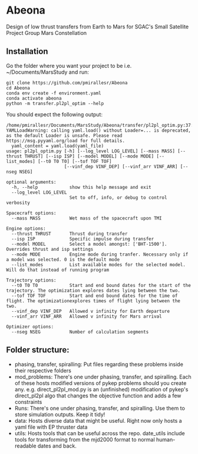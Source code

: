 # Abeona
Design of low thrust transfers from Earth to Mars for SGAC's Small Satellite Project Group Mars Constellation

## Installation

Go the folder where you want your project to be i.e. ~/Documents/MarsStudy and run:

```
git clone https://github.com/pmirallesr/Abeona
cd Abeona
conda env create -f environment.yaml
conda activate abeona
python -m transfer.pl2pl_optim --help
```
	
You should expect the following output:
	
```
/home/pmirallesr/Documents/MarsStudy/Abeona/transfer/pl2pl_optim.py:37: YAMLLoadWarning: calling yaml.load() without Loader=... is deprecated, as the default Loader is unsafe. Please read https://msg.pyyaml.org/load for full details.
  yaml_content = yaml.load(yaml_file)
usage: pl2pl_optim.py [-h] [--log_level LOG_LEVEL] [--mass MASS] [--thrust THRUST] [--isp ISP] [--model MODEL] [--mode MODE] [--list_modes] [--t0 T0 T0] [--tof TOF TOF]
                      [--vinf_dep VINF_DEP] [--vinf_arr VINF_ARR] [--nseg NSEG]

optional arguments:
  -h, --help            show this help message and exit
  --log_level LOG_LEVEL
                        Set to off, info, or debug to control verbosity

Spacecraft options:
  --mass MASS           Wet mass of the spacecraft upon TMI

Engine options:
  --thrust THRUST       Thrust during transfer
  --isp ISP             Specific impulse during transfer
  --model MODEL         Select a model amongst: ['BHT-1500']. Overrides thrust and isp settings
  --mode MODE           Engine mode during tranfer. Necessary only if a model was selected. 0 is the default mode
  --list_modes          List available modes for the selected model. Will do that instead of running program

Trajectory options:
  --t0 T0 T0            Start and end bound dates for the start of the trajectory. The optimization explores dates lying between the two.
  --tof TOF TOF         Start and end bound dates for the time of flight. The optimizationexplores times of flight lying between the two.
  --vinf_dep VINF_DEP   Allowed v infinity for Earth departure
  --vinf_arr VINF_ARR   Allowed v infinity for Mars arrival

Optimizer options:
  --nseg NSEG           Number of calculation segments
```
	
## Folder structure:
- phasing, transfer, spiralling: Put files regarding these problems inside their respective folders
- mod_problems: There's one under phasing, transfer, and spiralling. Each of these hosts modified versions of pykep problems should you create any. e.g. direct_pl2pl_mod.py is an (unfinished) modification of pykep's direct_pl2pl algo that changes the objective function and adds a few constraints
- Runs: There's one under phasing, transfer, and spiralling. Use them to store simulation outputs. Keep it tidy!
- data: Hosts diverse data that might be useful. Right now only hosts a yaml file with EP thruster data
- utils: Hosts tools that can be useful across the repo. date_utils include tools for transforming from the mjd2000 format to normal human-readable dates and back.
